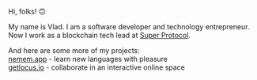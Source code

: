 Hi, folks! 🙃

My name is Vlad. I am a software developer and technology entrepreneur.
Now I work as a blockchain tech lead at [Super Protocol](http://superprotocol.com).

And here are some more of my projects:  
[nemem.app](https://nemem.appp) - learn new languages with pleasure  
[getlocus.io](https://getlocus.io/en) - collaborate in an interactive online space  
